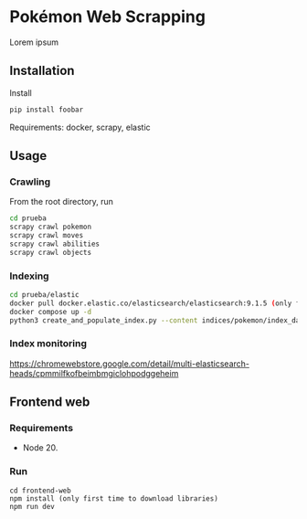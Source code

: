 # Pokémon Web Scrapping

Lorem ipsum

## Installation

Install 
```bash
pip install foobar
```
Requirements: docker, scrapy, elastic

## Usage

### Crawling 
From the root directory, run

```bash
cd prueba
scrapy crawl pokemon
scrapy crawl moves
scrapy crawl abilities
scrapy crawl objects
```
### Indexing

```bash
cd prueba/elastic
docker pull docker.elastic.co/elasticsearch/elasticsearch:9.1.5 (only first time to dowload elasticsearch)
docker compose up -d
python3 create_and_populate_index.py --content indices/pokemon/index_data.json --name pokemon --mapping_file  indices/pokemon/index_mappings.json --settings indices/pokemon/index_config.json
```

### Index monitoring
https://chromewebstore.google.com/detail/multi-elasticsearch-heads/cpmmilfkofbeimbmgiclohpodggeheim

## Frontend web

### Requirements

- Node 20.

### Run

```
cd frontend-web
npm install (only first time to download libraries)
npm run dev
```
